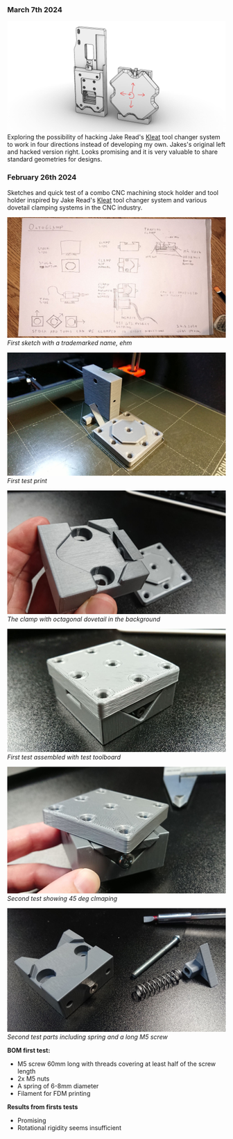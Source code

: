 ### March 7th 2024

![](img/quad-kcleat-sketch.JPG)
Exploring the possibility of hacking Jake Read's [Kleat](https://clank.tools/tools/) tool changer system to work in four directions instead of developing my own. Jakes's original left and hacked version right. Looks promising and it is very valuable to share standard geometries for designs.

### February 26th 2024

Sketches and quick test of a combo CNC machining stock holder and tool holder inspired by Jake Read's [Kleat](https://clank.tools/tools/) tool changer system and various dovetail clamping systems in the CNC industry.

![](img/24.2.2024-sketch.jpg)
*First sketch with a trademarked name, ehm*

![](img/first-test-print.jpg)
*First test print*

![](img/first-test-clamp.jpg)
*The clamp with octagonal dovetail in the background*

![](img/first-test-assembled.jpg)
*First test assembled with test toolboard*

![](img/second-test-clamp-45deg.jpg)
*Second test showing 45 deg clmaping*

![](img/second-test-parts.jpg)
*Second test parts including spring and a long M5 screw*

**BOM first test:**

 - M5 screw 60mm long with threads covering at least half of the screw length
 - 2x M5 nuts
 - A spring of 6-8mm diameter
 - Filament for FDM printing
 
 **Results from firsts tests**
 
 - Promising
 - Rotational rigidity seems insufficient

